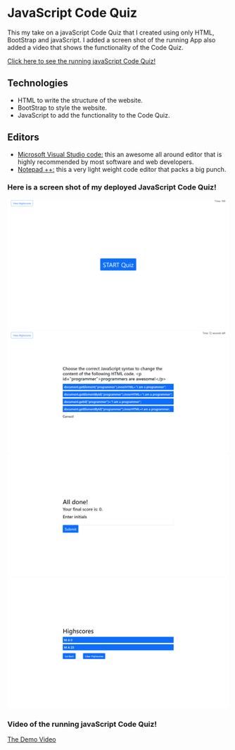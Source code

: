 # JavaScript Code Quiz

This my take on a javaScript Code Quiz that I created using only HTML, BootStrap and javaScript. I added a screen shot of the running App also added a video that shows the functionality of the Code Quiz.

[Click here to see the running javaScript Code Quiz!](https://muiasar-al-ani.github.io/javaScript-code-quiz/)

## Technologies

- HTML to write the structure of the website.
- BootStrap to style the website.
- JavaScript to add the functionality to the Code Quiz.

## Editors

- [Microsoft Visual Studio code:](https://visualstudio.microsoft.com/) this an awesome all around editor that is highly recommended by most software and web developers.
- [Notepad ++:](https://notepad-plus-plus.org/downloads/) this a very light weight code editor that packs a big punch.

### Here is a screen shot of my deployed JavaScript Code Quiz!

![ScreenShot](https://github.com/Muiasar-Al-Ani/javaScript-code-quiz/blob/main/images/JavaScript-Quiz-1.png)
![ScreenShot](https://github.com/Muiasar-Al-Ani/javaScript-code-quiz/blob/main/images/JavaScript-Quiz-2.png)
![ScreenShot](https://github.com/Muiasar-Al-Ani/javaScript-code-quiz/blob/main/images/JavaScript-Quiz-3.png)
![ScreenShot](https://github.com/Muiasar-Al-Ani/javaScript-code-quiz/blob/main/images/JavaScript-Quiz-4.png)


### Video of the running javaScript Code Quiz!

[The Demo Video](https://drive.google.com/file/d/1B62fckB2H-_JiopKTtNQv8EGGMOdOgCd/view?usp=sharing)
